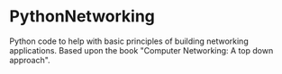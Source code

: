 # PythonNetworking

Python code to help with basic principles of building networking applications. Based upon the book "Computer Networking: A top down approach".

